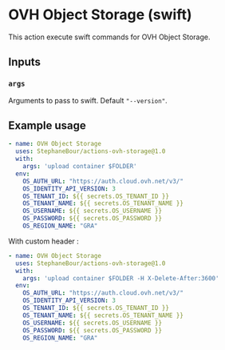 # OVH Object Storage (swift)

This action execute swift commands for OVH Object Storage.

## Inputs

### `args`

Arguments to pass to swift. Default `"--version"`.

## Example usage

```yaml
- name: OVH Object Storage
  uses: StephaneBour/actions-ovh-storage@1.0
  with:
    args: 'upload container $FOLDER'
  env:
    OS_AUTH_URL: "https://auth.cloud.ovh.net/v3/"
    OS_IDENTITY_API_VERSION: 3
    OS_TENANT_ID: ${{ secrets.OS_TENANT_ID }}
    OS_TENANT_NAME: ${{ secrets.OS_TENANT_NAME }}
    OS_USERNAME: ${{ secrets.OS_USERNAME }}
    OS_PASSWORD: ${{ secrets.OS_PASSWORD }}
    OS_REGION_NAME: "GRA"
```

With custom header :


```yaml
- name: OVH Object Storage
  uses: StephaneBour/actions-ovh-storage@1.0
  with:
    args: 'upload container $FOLDER -H X-Delete-After:3600'
  env:
    OS_AUTH_URL: "https://auth.cloud.ovh.net/v3/"
    OS_IDENTITY_API_VERSION: 3
    OS_TENANT_ID: ${{ secrets.OS_TENANT_ID }}
    OS_TENANT_NAME: ${{ secrets.OS_TENANT_NAME }}
    OS_USERNAME: ${{ secrets.OS_USERNAME }}
    OS_PASSWORD: ${{ secrets.OS_PASSWORD }}
    OS_REGION_NAME: "GRA"
```
